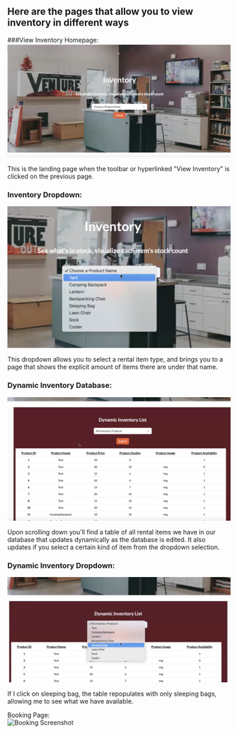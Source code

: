 ## Here are the pages that allow you to view inventory in different ways

###View Inventory Homepage:  
![View Inventory Homepage](Project_InventoryMgmt_Homepage.png)

This is the landing page when the toolbar or hyperlinked "View Inventory" is clicked on the previous page.

### Inventory Dropdown:
![View Inventory Dropdown](Project_InventoryDropdown.png)

This dropdown allows you to select a rental item type, and brings you to a page that shows the explicit amount of items there are under that name.

### Dynamic Inventory Database:
![Dynamic Inventory DBase](Project_DynamicInventory_DBase.png)

Upon scrolling down you'll find a table of all rental items we have in our database that updates dynamically as the database is edited. It also updates if you select a certain kind of item from the dropdown selection.

### Dynamic Inventory Dropdown:
![Dynamic Inventory Sleepingbag_Dropdown](Project_Select_Sleepingbag.png)

If I click on sleeping bag, the table repopulates with only sleeping bags, allowing me to see what we have available.



Booking Page:  
![Booking Screenshot](BookingPage.png)
